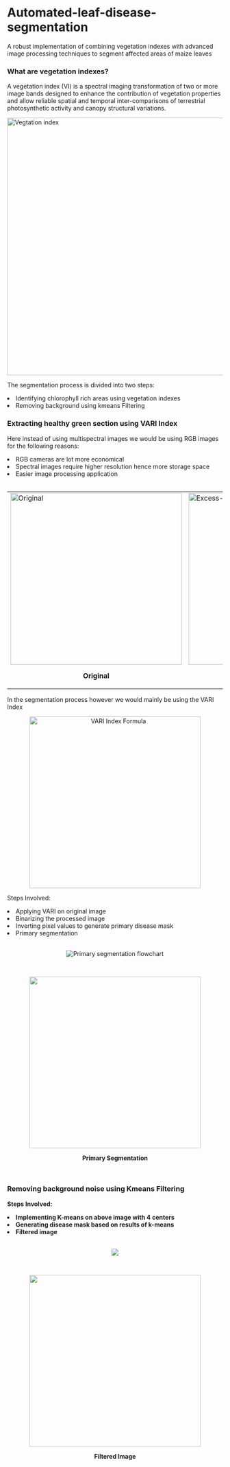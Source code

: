 # Automated-leaf-disease-segmentation
A robust implementation of combining vegetation indexes with advanced image processing techniques to segment affected areas of maize leaves

<h3>What are vegetation indexes?</h3>

<p>A vegetation index (VI) is a spectral imaging transformation of two or more image bands designed to enhance the contribution of vegetation properties and allow reliable spatial and temporal inter-comparisons of terrestrial photosynthetic activity and canopy structural variations.</p>

<img src="https://github.com/astro189/Automated-maize-disease-segmentation-using-Vegetation-indexes-and-Image-Processing/blob/main/Readme_img/GeoAwesome.com-Vegetation-Indices-1-Copy.png" width=600px alt="Vegtation index">

The segmentation process is divided into two steps:
<li>Identifying chlorophyll rich areas using vegetation indexes</li>
<li>Removing background using kmeans Filtering</li>

<H3>Extracting healthy green section using VARI Index</H3>

<p>Here instead of using multispectral images we would be using RGB images for the following reasons:</p>
<li>RGB cameras are lot more economical</li>
<li>Spectral images require higher resolution hence more storage space</li>
<li>Easier image processing application</li>
<br>
<table>
  <tr>
    <td><img src="https://github.com/astro189/Automated-maize-disease-segmentation-using-Vegetation-indexes-and-Image-Processing/blob/main/Extracted%20images/Original4.jpg" alt="Original" width=400px>
      <p align="center"><b>Original</p>
    </td>
    <td><img src="https://github.com/astro189/Automated-maize-disease-segmentation-using-Vegetation-indexes-and-Image-Processing/blob/main/output%20images/EXG%20colormap/Blight%204_colormap.jpg" alt="Excess-Green" width=400px>
      <p align="center"><b>Excess Green Index</p>
    </td>
    <td><img src="https://github.com/astro189/Automated-maize-disease-segmentation-using-Vegetation-indexes-and-Image-Processing/blob/main/output%20images/GLI%20colormap/Blight%204_colormap.jpg" alt="Green Leaf index" width=400px>
      <p align="center"><b>Green Leaf Index</p>
    </td>
    <td><img src="https://github.com/astro189/Automated-maize-disease-segmentation-using-Vegetation-indexes-and-Image-Processing/blob/main/output%20images/VARI%20colormap/Blight%204_colormap.jpg" alt="Vari" width=400px>
      <p align="center"><b>VARI Index</p>
    </td>
    <td><img src="https://github.com/astro189/Automated-maize-disease-segmentation-using-Vegetation-indexes-and-Image-Processing/blob/main/output%20images/VI%20colormap/Blight%204_colormap.jpg" alt="VI index" width=400px>
      <p align="center"><b>VI Index</p>
    </td>
  </tr>
</table>

<p>In the segmentation process however we would mainly be using the VARI Index</p>
<p align="center"><img src="https://github.com/astro189/Automated-maize-disease-segmentation-using-Vegetation-indexes-and-Image-Processing/blob/main/Readme_img/d82977b91e4c36028bded9c58ce6f4c4db8ac6af_vari-index-formula.jpg" alt="VARI Index Formula" width=400px></p>

Steps Involved:
<li>Applying VARI on original image</li>
<li>Binarizing the processed image</li>
<li>Inverting pixel values to generate primary disease mask</li>
<li>Primary segmentation</li>
<br>
<p align="center"><img src="https://github.com/astro189/Automated-maize-disease-segmentation-using-Vegetation-indexes-and-Image-Processing/blob/main/Readme_img/Screenshot%202023-10-28%20233828.png" alt="Primary segmentation flowchart"></p>
<br>
<p align="center"><img src="https://github.com/astro189/Automated-maize-disease-segmentation-using-Vegetation-indexes-and-Image-Processing/blob/main/Readme_img/primary_segmentation.jpg" width=400px></p>
<p align="center"><b>Primary Segmentation</p>
<br>
<H3>Removing background noise using Kmeans Filtering</H3>

Steps Involved:
<li>Implementing K-means on above image with 4 centers</li>
<li>Generating disease mask based on results of k-means</li>
<li>Filtered image</li>
<br>
<p align="center"><img src="https://github.com/astro189/Automated-maize-disease-segmentation-using-Vegetation-indexes-and-Image-Processing/blob/main/Readme_img/Kmeans%20segmentation.png"></p>

<br>
<p align="center"><img src="https://github.com/astro189/Automated-maize-disease-segmentation-using-Vegetation-indexes-and-Image-Processing/blob/main/Extracted%20images/EXtraction4.jpg" width=400px></p>
<p align="center">Filtered Image</p>
